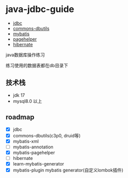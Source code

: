 # java-jdbc-guide
- [jdbc](https://dev.mysql.com/downloads/connector/j/)
- [commons-dbutils](https://commons.apache.org/proper/commons-dbutils/examples.html)
- [mybatis](https://mybatis.org/mybatis-3/zh_CN/getting-started.html)
- [pagehelper](https://github.com/pagehelper/Mybatis-PageHelper/blob/master/wikis/zh/HowToUse.md)
- [hibernate](https://hibernate.org/)

java数据库操作练习

练习使用的数据表都在db目录下

## 技术栈
- jdk 17
- mysql8.0 以上

## roadmap
- [x] jdbc
- [x] commons-dbutils(c3p0, druid等)
- [x] mybatis-xml
- [ ] mybatis-annotation
- [x] mybatis-pagehelper
- [ ] hibernate
- [x] learn-mybatis-generator
- [x] mybatis-plugin mybatis generator(自定义lombok插件)